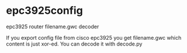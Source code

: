 # epc3925config
epc3925 router filename.gwc decoder

If you export config file from cisco epc3925 you get filename.gwc which content is just xor-ed. You can decode it with decode.py
